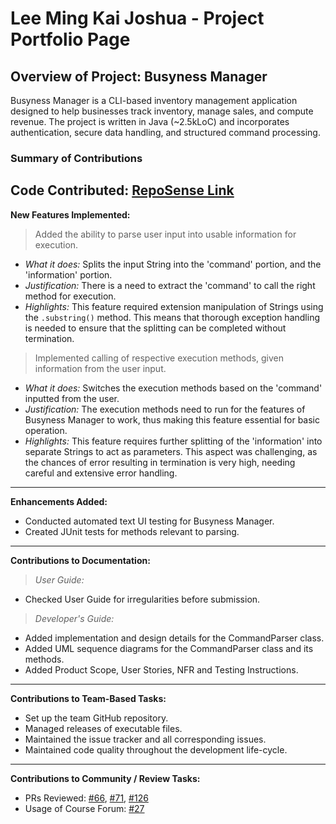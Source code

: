 <!-- @@author b1inmeister -->
# Lee Ming Kai Joshua - Project Portfolio Page

## Overview of Project: Busyness Manager
Busyness Manager is a CLI-based inventory management application designed to help businesses track inventory, manage
sales, and compute revenue. The project is written in Java (~2.5kLoC) and incorporates authentication, secure data
handling, and structured command processing.

### Summary of Contributions

**Code Contributed:** 
[RepoSense Link](https://nus-cs2113-ay2425s2.github.io/tp-dashboard/?search=b1inmeister&breakdown=true)
---
**New Features Implemented:**
> Added the ability to parse user input into usable information for execution.
  * _What it does:_ Splits the input String into the 'command' portion, and the 'information' portion.
  * _Justification:_ There is a need to extract the 'command' to call the right method for execution.
  * _Highlights:_ This feature required extension manipulation of Strings using the `.substring()` method. This means
  that thorough exception handling is needed to ensure that the splitting can be completed without termination.
> Implemented calling of respective execution methods, given information from the user input.
  * _What it does:_ Switches the execution methods based on the 'command' inputted from the user.
  * _Justification:_ The execution methods need to run for the features of Busyness Manager to work, thus making 
  this feature essential for basic operation.
  * _Highlights:_ This feature requires further splitting of the 'information' into separate Strings to act as 
  parameters. This aspect was challenging, as the chances of error resulting in termination is very high, needing
  careful and extensive error handling. 
---
**Enhancements Added:**
* Conducted automated text UI testing for Busyness Manager.
* Created JUnit tests for methods relevant to parsing.
---
**Contributions to Documentation:**
> _User Guide:_
  * Checked User Guide for irregularities before submission.
> _Developer's Guide:_
  * Added implementation and design details for the CommandParser class.
  * Added UML sequence diagrams for the CommandParser class and its methods.
  * Added Product Scope, User Stories, NFR and Testing Instructions. 
---
**Contributions to Team-Based Tasks:**
* Set up the team GitHub repository.
* Managed releases of executable files.
* Maintained the issue tracker and all corresponding issues.
* Maintained code quality throughout the development life-cycle.
---
**Contributions to Community / Review Tasks:**
* PRs Reviewed: [#66](https://github.com/AY2425S2-CS2113-F11-1/tp/pull/66#pullrequestreview-2681532166),
  [#71](https://github.com/AY2425S2-CS2113-F11-1/tp/pull/71#pullrequestreview-2688719182),
  [#126](https://github.com/AY2425S2-CS2113-F11-1/tp/pull/126#pullrequestreview-2709859483)
* Usage of Course Forum: [#27](https://github.com/nus-cs2113-AY2425S2/forum/issues/27#issue-2931206666)
